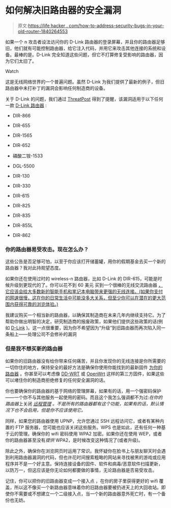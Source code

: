 # 如何解决旧路由器的安全漏洞

> 原文:[https://life hacker . com/how-to-address-security-bugs-in-your-old-router-1840264553](https://lifehacker.com/how-to-address-security-bugs-in-your-old-router-1840264553)

如果一个 n 攻击者设法访问你的 D-Link 路由器的登录屏幕，并且你的路由器足够旧，他们就有可能控制路由器，给它注入代码，并用它来攻击其他连接的系统和设备。最棒的是。D-Link 完全知道这些问题，但它不打算修复受影响的路由器，因为它们太旧了。

Watch

这是无线网络世界的一个普遍问题。虽然 D-Link 为我们提供了最新的例子，但旧路由器中未打补丁的漏洞会影响任何制造商的设备。

关于 D-Link 的问题，我们通过 [ThreatPost](https://threatpost.com/d-link-wont-fix-router-bugs/150438/) 得到了提醒，该漏洞适用于以下任何一款 [D-Link 路由器](https://webcache.googleusercontent.com/search?q=cache:rJnlpjUXpSAJ:https://us.dlink.com/en/security-bulletin/dir-866-dir-655--dhp-1565-dir-652-unauthenticated-rce+&cd=2&hl=en&ct=clnk&gl=us) :

*   DIR-866
*   DIR-655

*   DIR-1565

*   DIR-652
*   磷酸二铵-1533
*   DGL-5500
*   DIR-130
*   DIR-330
*   DIR-615
*   DIR-825
*   DIR-835
*   DIR-855L
*   DIR-862

### 你的路由器易受攻击。现在怎么办？

这些公告是否足够可怕，以至于你应该打开储蓄罐，用你的假期基金去买一个新的路由器？我对此持观望态度。

如果你还在使用过时的 wireless-n 路由器，比如 D-Link 的 DIR-615，可能是时候升级到更现代的了。你可以花不到 60 美元 买到一个很棒的无线交流路由器 [，它应该会给大多数新的智能手机和笔记本电脑带来更强的无线连接。(如果你支付的网速很慢，这在你的日常生活中可能没多大关系，但至少你可以在潜在的更大范围内获得可靠的浏览体验。)](https://www.amazon.com/dp/B079JD7F7G/?asc_campaign=InlineText&asc_refurl=https://lifehacker.com/how-to-address-security-bugs-in-your-old-router-1840264553&asc_source=&linkCode=xm2&tag=kinjalifehackerlink-20)

我建议购买一个相当新的路由器，以确保其制造商在未来几年内继续支持它。为了帮助你做出明智的决定，研究制造商的报废政策，如果他们提供这些政策的话(例如 [D-Link](https://www.dlink.com/en/eol-policy) )。这一点很重要，因为你不希望因为“升级”到旧路由器而再次陷入同一条船上——处理公司不会修补的漏洞

### 但是我不想买新的路由器

如果你的旧路由器没有给你带来任何痛苦，并且你发现你的无线连接是你所需要的一切你住的地方，保持安全的最好方法是确保你使用你能找到的最新固件 [为你的路由器](https://lifehacker.com/how-to-make-your-wifi-router-as-secure-as-possible-1827695547) 。你甚至可以考虑像 [DD-WRT](https://dd-wrt.com/) 或 [OpenWrt](https://openwrt.org/) 这样的第三方固件，如果这些可以堵住你的制造商拒绝修复的任何安全漏洞的话。

你也要确保你的路由器的基于网络的管理屏幕，如果有的话，用一个强密码保护——一个你不与其他服务一起使用的密码。而且这个我怎么强调都不为过:*在你的路由器*上关闭 [*远程管理*](https://eu.dlink.com/uk/en/support/faq/routers/wireless-routers/dir-series/dir-878/how-do-i-enable-remote-management-for-my-router) *。不是所有的路由器都有这个功能，如果有的话，默认情况下也不会启用，但是你不应该使用它。*

同样，如果您的路由器使用 UPNP，允许您通过 SSH 远程访问它，或者有某种内置的 FTP 服务器，您可能也应该关闭这些服务。WPS 也是如此，还有任何一种基于云的管理。确保你的 wifi 密码使用 WPA2 加密。如果你还在使用 WEP，或者你的路由器甚至没有*提供* WPA2，是时候改变这种情况了(或者升级)。

除此之外，确保你在浏览网页时运用了常识。我怀疑你在脸书上与朋友聊天时会遇到利用路由器漏洞的代码，但也许花时间搜索粗略的网站来寻找被黑的游戏或应用程序并不是一个好主意。保持连接设备的固件、软件和病毒/恶意软件扫描更新，以防万一，但这应该是你无论如何都要做的事情，无论路由器是否易受攻击。

记住，你可以把你的旧路由器变成一个接入点 ，在你的房子里获得更好的 wifi 覆盖，所以这不像买一个新路由器意味着你的旧路由器要被扔进天上的大回收站。即使你不需要或不想建立一个二级接入点，当一个新的路由器意外死亡时，有一个备份也无妨。